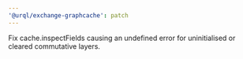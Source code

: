 ```yaml
---
'@urql/exchange-graphcache': patch
---
```


Fix cache.inspectFields causing an undefined error for uninitialised or cleared commutative layers.
